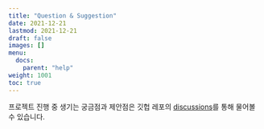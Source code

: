 ```yaml
---
title: "Question & Suggestion"
date: 2021-12-21
lastmod: 2021-12-21
draft: false
images: []
menu:
  docs:
    parent: "help"
weight: 1001
toc: true
---
```


프로젝트 진행 중 생기는 궁금점과 제안점은 깃헙 레포의 [discussions](https://github.com/mlops-for-all/mlops-for-all.github.io/discussions)를 통해 물어볼 수 있습니다.
